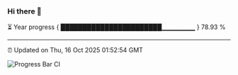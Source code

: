 ### Hi there 👋

⏳ Year progress { ███████████████████████▁▁▁▁▁▁▁ } 78.93 %

---

⏰ Updated on Thu, 16 Oct 2025 01:52:54 GMT

![Progress Bar CI](https://github.com/ZhaoGui/ZhaoGui/workflows/Progress%20Bar%20CI/badge.svg)
